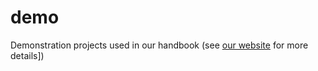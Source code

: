 # demo
Demonstration projects used in our handbook (see [our website](https://www.devmate.software) for more details])
